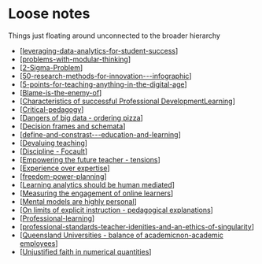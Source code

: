 # Loose notes

Things just floating around unconnected to the broader hierarchy

- [[leveraging-data-analytics-for-student-success]]
- [[problems-with-modular-thinking]]
- [[2-Sigma-Problem]]
- [[50-research-methods-for-innovation---infographic]]
- [[5-points-for-teaching-anything-in-the-digital-age]]
- [[Blame-is-the-enemy-of]]
- [[Characteristics of successful Professional DevelopmentLearning]]
- [[Critical-pedagogy]]
- [[Dangers of big data - ordering pizza]]
- [[Decision frames and schemata]]
- [[define-and-constrast---education-and-learning]]
- [[Devaluing teaching]]
- [[Discipline - Focault]]
- [[Empowering the future teacher - tensions]]
- [[Experience over expertise]]
- [[freedom-power-planning]]
- [[Learning analytics should be human mediated]]
- [[Measuring the engagement of online learners]]
- [[Mental models are highly personal]]
- [[On limits of explicit instruction - pedagogical explanations]]
- [[Professional-learning]]
- [[professional-standards-teacher-idenities-and-an-ethics-of-singularity]]
- [[Queensland Universities - balance of academicnon-academic employees]]
- [[Unjustified faith in numerical quantities]]

[//begin]: # "Autogenerated link references for markdown compatibility"
[leveraging-data-analytics-for-student-success]: leveraging-data-analytics-for-student-success "Leveraging Data Analytics for Student Success"
[problems-with-modular-thinking]: problems-with-modular-thinking "Problems with Modular Thinking"
[2-Sigma-Problem]: loose\2-sigma-problem "2 Sigma Problem"
[50-research-methods-for-innovation---infographic]: loose\50-research-methods-for-innovation---infographic "50 research methods for innovation - infographic"
[5-points-for-teaching-anything-in-the-digital-age]: loose\5-points-for-teaching-anything-in-the-digital-age "5 points for teaching anything in the digital age"
[Blame-is-the-enemy-of]: loose\blame-is-the-enemy-of "Blame is the enemy of"
[Characteristics of successful Professional DevelopmentLearning]: loose\characteristics-of-successful-professional-developmentlearning "Characteristics of successful Professional Development/Learning"
[Critical-pedagogy]: loose\critical-pedagogy "Critical pedagogy"
[Dangers of big data - ordering pizza]: loose\dangers-of-big-data---ordering-pizza "Dangers of big data - ordering pizza"
[Decision frames and schemata]: loose\decision-frames-and-schemata "Decision frames and schemata"
[define-and-constrast---education-and-learning]: loose\define-and-constrast---education-and-learning "Define and constrast - Education & Learning"
[Devaluing teaching]: loose\devaluing-teaching "Devaluing teaching"
[Discipline - Focault]: loose\discipline---focault "Discipline - Focault"
[Empowering the future teacher - tensions]: loose\empowering-the-future-teacher---tensions "Empowering the future teacher - tensions"
[Experience over expertise]: loose\experience-over-expertise "Experience over expertise"
[freedom-power-planning]: loose\freedom-power-planning "Freedom, power, planning"
[Learning analytics should be human mediated]: loose\learning-analytics-should-be-human-mediated "Learning analytics should be human mediated"
[Measuring the engagement of online learners]: loose\measuring-the-engagement-of-online-learners "Measuring the engagement of online learners"
[Mental models are highly personal]: loose\mental-models-are-highly-personal "Mental models are highly personal"
[On limits of explicit instruction - pedagogical explanations]: loose\on-limits-of-explicit-instruction---pedagogical-explanations "On limits of explicit instruction - pedagogical explanations"
[Professional-learning]: loose\professional-learning "Professional learning"
[professional-standards-teacher-idenities-and-an-ethics-of-singularity]: loose\professional-standards-teacher-idenities-and-an-ethics-of-singularity "Professional standards, teacher idenities and an ethics of singularity"
[Queensland Universities - balance of academicnon-academic employees]: loose\queensland-universities---balance-of-academicnon-academic-employees "Queensland Universities - balance of academic/non-academic employees"
[Unjustified faith in numerical quantities]: loose\unjustified-faith-in-numerical-quantities "Unjustified faith in numerical quantities"
[//end]: # "Autogenerated link references"